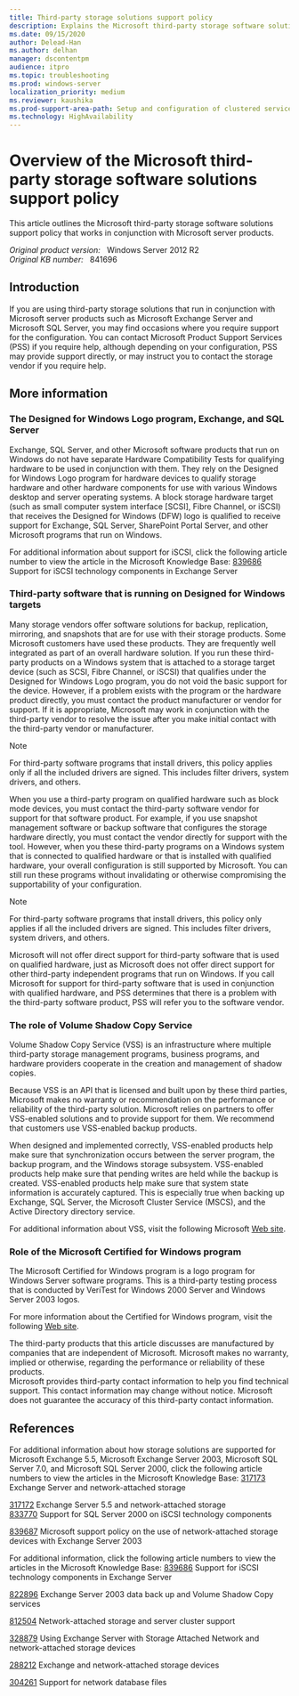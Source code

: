 ```yaml
---
title: Third-party storage solutions support policy
description: Explains the Microsoft third-party storage software solutions support policy that works in conjunction with Microsoft server products.
ms.date: 09/15/2020
author: Delead-Han
ms.author: delhan
manager: dscontentpm
audience: itpro
ms.topic: troubleshooting
ms.prod: windows-server
localization_priority: medium
ms.reviewer: kaushika
ms.prod-support-area-path: Setup and configuration of clustered services and applications
ms.technology: HighAvailability
---
```

# Overview of the Microsoft third-party storage software solutions support policy

This article outlines the Microsoft third-party storage software solutions support policy that works in conjunction with Microsoft server products.

_Original product version:_ &nbsp; Windows Server 2012 R2  
_Original KB number:_ &nbsp; 841696

## Introduction

If you are using third-party storage solutions that run in conjunction with Microsoft server products such as Microsoft Exchange Server and Microsoft SQL Server, you may find occasions where you require support for the configuration. You can contact Microsoft Product Support Services (PSS) if you require help, although depending on your configuration, PSS may provide support directly, or may instruct you to contact the storage vendor if you require help.

## More information

### The Designed for Windows Logo program, Exchange, and SQL Server

Exchange, SQL Server, and other Microsoft software products that run on Windows do not have separate Hardware Compatibility Tests for qualifying hardware to be used in conjunction with them. They rely on the Designed for Windows Logo program for hardware devices to qualify storage hardware and other hardware components for use with various Windows desktop and server operating systems. A block storage hardware target (such as small computer system interface [SCSI], Fibre Channel, or iSCSI) that receives the Designed for Windows (DFW) logo is qualified to receive support for Exchange, SQL Server, SharePoint Portal Server, and other Microsoft programs that run on Windows. 

For additional information about support for iSCSI, click the following article number to view the article in the Microsoft Knowledge Base: [839686](https://support.microsoft.com/help/839686) Support for iSCSI technology components in Exchange Server  

### Third-party software that is running on Designed for Windows targets

Many storage vendors offer software solutions for backup, replication, mirroring, and snapshots that are for use with their storage products. Some Microsoft customers have used these products. They are frequently well integrated as part of an overall hardware solution. If you run these third-party products on a Windows system that is attached to a storage target device (such as SCSI, Fibre Channel, or iSCSI) that qualifies under the Designed for Windows Logo program, you do not void the basic support for the device. However, if a problem exists with the program or the hardware product directly, you must contact the product manufacturer or vendor for support. If it is appropriate, Microsoft may work in conjunction with the third-party vendor to resolve the issue after you make initial contact with the third-party vendor or manufacturer.

> [!NOTE]
> For third-party software programs that install drivers, this policy applies only if all the included drivers are signed. This includes filter drivers, system drivers, and others.

When you use a third-party program on qualified hardware such as block mode devices, you must contact the third-party software vendor for support for that software product. For example, if you use snapshot management software or backup software that configures the storage hardware directly, you must contact the vendor directly for support with the tool. However, when you these third-party programs on a Windows system that is connected to qualified hardware or that is installed with qualified hardware, your overall configuration is still supported by Microsoft. You can still run these programs without invalidating or otherwise compromising the supportability of your configuration.

> [!NOTE]
> For third-party software programs that install drivers, this policy only applies if all the included drivers are signed. This includes filter drivers, system drivers, and others.

Microsoft will not offer direct support for third-party software that is used on qualified hardware, just as Microsoft does not offer direct support for other third-party independent programs that run on Windows. If you call Microsoft for support for third-party software that is used in conjunction with qualified hardware, and PSS determines that there is a problem with the third-party software product, PSS will refer you to the software vendor.

### The role of Volume Shadow Copy Service

Volume Shadow Copy Service (VSS) is an infrastructure where multiple third-party storage management programs, business programs, and hardware providers cooperate in the creation and management of shadow copies.

Because VSS is an API that is licensed and built upon by these third parties, Microsoft makes no warranty or recommendation on the performance or reliability of the third-party solution. Microsoft relies on partners to offer VSS-enabled solutions and to provide support for them. We recommend that customers use VSS-enabled backup products.

When designed and implemented correctly, VSS-enabled products help make sure that synchronization occurs between the server program, the backup program, and the Windows storage subsystem. VSS-enabled products help make sure that pending writes are held while the backup is created. VSS-enabled products help make sure that system state information is accurately captured. This is especially true when backing up Exchange, SQL Server, the Microsoft Cluster Service (MSCS), and the Active Directory directory service.

For additional information about VSS, visit the following Microsoft [Web site](https://www.microsoft.com/windowsserversystem/storage/technologies/vss/default.mspx).

### Role of the Microsoft Certified for Windows program

The Microsoft Certified for Windows program is a logo program for Windows Server software programs. This is a third-party testing process that is conducted by VeriTest for Windows 2000 Server and Windows Server 2003 logos.

For more information about the Certified for Windows program, visit the following [Web site](https://www.microsoft.com/windowsserver2003/partners/isvs/cfwfaq.mspx).

The third-party products that this article discusses are manufactured by companies that are independent of Microsoft. Microsoft makes no warranty, implied or otherwise, regarding the performance or reliability of these products.  
 Microsoft provides third-party contact information to help you find technical support. This contact information may change without notice. Microsoft does not guarantee the accuracy of this third-party contact information.  

## References

For additional information about how storage solutions are supported for Microsoft Exchange 5.5, Microsoft Exchange Server 2003, Microsoft SQL Server 7.0, and Microsoft SQL Server 2000, click the following article numbers to view the articles in the Microsoft Knowledge Base: [317173](https://support.microsoft.com/help/317173) Exchange Server and network-attached storage  

[317172](https://support.microsoft.com/help/317172) Exchange Server 5.5 and network-attached storage  
 [833770](https://support.microsoft.com/help/833770) Support for SQL Server 2000 on iSCSI technology components  

[839687](https://support.microsoft.com/help/839687) Microsoft support policy on the use of network-attached storage devices with Exchange Server 2003  

For additional information, click the following article numbers to view the articles in the Microsoft Knowledge Base: [839686](https://support.microsoft.com/help/839686) Support for iSCSI technology components in Exchange Server  

[822896](https://support.microsoft.com/help/822896) Exchange Server 2003 data back up and Volume Shadow Copy services  

[812504](https://support.microsoft.com/help/812504) Network-attached storage and server cluster support  

[328879](https://support.microsoft.com/help/328879) Using Exchange Server with Storage Attached Network and network-attached storage devices  

[288212](https://support.microsoft.com/help/288212) Exchange and network-attached storage devices  

[304261](https://support.microsoft.com/help/304261) Support for network database files
